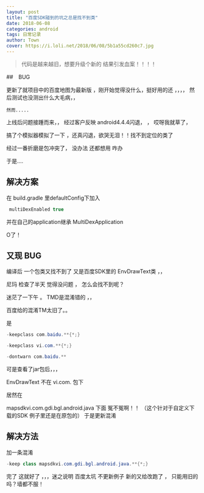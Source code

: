 ```yaml
---
layout: post
title: "百度SDK碰到的坑之总是找不到类"
date: 2018-06-08
categories: android
tags: 日常记录
author: Town
cover: https://i.loli.net/2018/06/08/5b1a55cd260c7.jpg
---
```


> 代码是越来越旧，想要升级个新的  结果引发血案！！！！

##　BUG

更新了就项目中的百度地图为最新版 ，刚开始觉得没什么，挺好用的还 ，，，，
然后测试也没测出什么大毛病，，

    然而.....

上线后问题接踵而来，，  经过客户反映  android4.4.4闪退， ， 哎呀我就草了，

搞了个模拟器模拟了一下 ，还真闪退，欲哭无泪！！找不到定位的类了 

经过一番折磨是包冲突了， 没办法 还都想用  咋办 

于是....

## 解决方案

在 build.gradle 里defaultConfig下加入

```java
 multiDexEnabled true
```

并在自己的application继承 MultiDexApplication 

O了！

## 又现 BUG

编译后 一个包类又找不到了   又是百度SDK里的  EnvDrawText类 ，，

尼玛 检查了半天 觉得没问题 ， 怎么会找不到呢？

迷茫了一下午 。 TMD是混淆错的 ，，

百度给的混淆TM太旧了。。

是

```java
-keepclass com.baidu.**{*;}

-keepclass vi.com.**{*;}   

-dontwarn com.baidu.**
```

可是查看了jar包后，，，

EnvDrawText 不在 vi.com. 包下

居然在 

mapsdkvi.com.gdi.bgl.android.java 下面  冤不冤啊！！
（这个针对于自定义下载的SDK  例子里还是在原包的）
于是更新混淆

## 解决方法

加一条混淆

```java
-keep class mapsdkvi.com.gdi.bgl.android.java.**{*;}
```

完了 这就好了 ，，，迷之说明 百度太坑 不更新例子 新的又给改跑了 ， 只能用旧的吗？墙都不服！